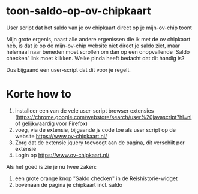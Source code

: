 # toon-saldo-op-ov-chipkaart
User script dat het saldo van je ov chipkaart direct op je mijn-ov-chip toont

Mijn grote ergenis, naast alle andere ergenissen die ik met de ov chipkaart heb, is dat je op de mijn-ov-chip website niet direct je saldo ziet, maar helemaal naar beneden moet scrollen om dan op een onopvallende 'Saldo checken' link moet klikken. Welke pinda heeft bedacht dat dit handig is?

Dus bijgaand een user-script dat dit voor je regelt.

# Korte how to

1. installeer een van de vele user-script browser extensies (https://chrome.google.com/webstore/search/user%20javascript?hl=nl of gelijkwaardig voor Firefox)
2. voeg, via de extensie, bijgaande js code toe als user script op de website https://www.ov-chipkaart.nl/
3. Zorg dat de extensie jquery toevoegt aan de pagina, dit verschilt per extensie
4. Login op https://www.ov-chipkaart.nl/

Als het goed is zie je nu twee zaken:
1. een grote orange knop "Saldo checken" in de Reishistorie-widget
2. bovenaan de pagina je chipkaart incl. saldo


